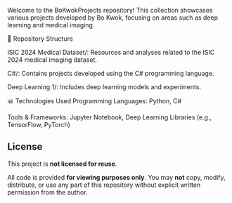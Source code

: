 Welcome to the BoKwokProjects repository! This collection showcases various projects developed by Bo Kwok, focusing on areas such as deep learning and medical imaging.

📁 Repository Structure

ISIC 2024 Medical Dataset/: Resources and analyses related to the ISIC 2024 medical imaging dataset.

C#/: Contains projects developed using the C# programming language.

Deep Learning 1/: Includes deep learning models and experiments.

📊 Technologies Used
Programming Languages: Python, C#

Tools & Frameworks: Jupyter Notebook, Deep Learning Libraries (e.g., TensorFlow, PyTorch)

## License

This project is **not licensed for reuse**.

All code is provided **for viewing purposes only**. You may **not** copy, modify, distribute, or use any part of this repository without explicit written permission from the author.
